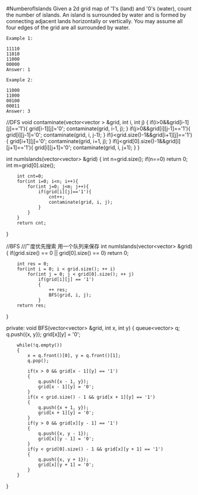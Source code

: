 #NumberofIslands
Given a 2d grid map of '1's (land) and '0's (water), count the number of islands. 
An island is surrounded by water and is formed by connecting adjacent lands horizontally or vertically. 
You may assume all four edges of the grid are all surrounded by water.


```
Example 1:

11110
11010
11000
00000
Answer: 1

Example 2:

11000
11000
00100
00011
Answer: 3
```

//DFS
void contaminate(vector<vector<char> > &grid, int i, int j)
{
        if(i>0&&grid[i-1][j]=='1'){
            grid[i-1][j]='0';
            contaminate(grid, i-1, j);
        }
        if(j>0&&grid[i][j-1]=='1'){
            grid[i][j-1]='0';
            contaminate(grid, i, j-1);
        }
        if(i<grid.size()-1&&grid[i+1][j]=='1'){
            grid[i+1][j]='0';
            contaminate(grid, i+1, j);
        }
        if(j<grid[0].size()-1&&grid[i][j+1]=='1'){
            grid[i][j+1]='0';
            contaminate(grid, i, j+1);
        }
}

int numIslands(vector<vector<char>> &grid)
{
        int n=grid.size();
        if(n==0) return 0;
        int m=grid[0].size();

        int cnt=0;
        for(int i=0; i<n; i++){
            for(int j=0; j<m; j++){
                if(grid[i][j]=='1'){
                    cnt++;
                    contaminate(grid, i, j);
                }
            }
        }
        return cnt;
}


//BFS
//广度优先搜索 用一个队列来保存 
int numIslands(vector<vector<char>> &grid)
{
        if(grid.size() == 0 || grid[0].size() == 0)
            return 0;

        int res = 0;
        for(int i = 0; i < grid.size(); ++ i)
            for(int j = 0; j < grid[0].size(); ++ j)
                if(grid[i][j] == '1')
                {
                    ++ res;
                    BFS(grid, i, j);
                }
        return res;
}

private:
void BFS(vector<vector<char>> &grid, int x, int y)
{
        queue<vector<int>> q;
        q.push({x, y});
        grid[x][y] = '0';

        while(!q.empty())
        {
            x = q.front()[0], y = q.front()[1];
            q.pop();

            if(x > 0 && grid[x - 1][y] == '1')
            {
                q.push({x - 1, y});
                grid[x - 1][y] = '0';
            }
            if(x < grid.size() - 1 && grid[x + 1][y] == '1')
            {
                q.push({x + 1, y});
                grid[x + 1][y] = '0';
            }
            if(y > 0 && grid[x][y - 1] == '1')
            {
                q.push({x, y - 1});
                grid[x][y - 1] = '0';
            }
            if(y < grid[0].size() - 1 && grid[x][y + 1] == '1')
            {
                q.push({x, y + 1});
                grid[x][y + 1] = '0';
            }
        }
}
